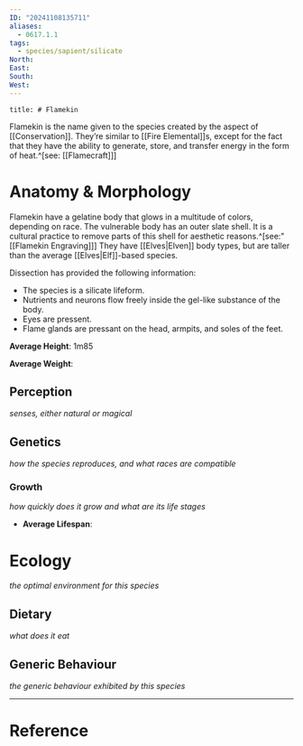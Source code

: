 ```yaml
---
ID: "20241108135711"
aliases:
  - 0617.1.1
tags:
  - species/sapient/silicate
North: 
East: 
South: 
West:
---
```

```toc
title: # Flamekin
```

Flamekin is the name given to the species created by the aspect of [[Conservation]]. They’re similar to [[Fire Elemental]]s, except for the fact that they have the ability to generate, store, and transfer energy in the form of heat.^[see: [[Flamecraft]]]

# Anatomy & Morphology

Flamekin have a gelatine body that glows in a multitude of colors, depending on race. The vulnerable body has an outer slate shell. It is a cultural practice to remove parts of this shell for aesthetic reasons.^[see:" [[Flamekin Engraving]]] They have [[Elves|Elven]] body types, but are taller than the average [[Elves|Elf]]-based species.

Dissection has provided the following information:
- The species is a silicate lifeform.
- Nutrients and neurons flow freely inside the gel-like substance of the body.
- Eyes are pressent.
- Flame glands are pressant on the head, armpits, and soles of the feet.

**Average Height**: 1m85

**Average Weight**:

## Perception

*senses, either natural or magical*

## Genetics

*how the species reproduces, and what races are compatible*

### Growth

*how quickly does it grow and what are its life stages*

- **Average Lifespan**:

# Ecology

*the optimal environment for this species*

## Dietary

*what does it eat*

## Generic Behaviour

*the generic behaviour exhibited by this species*


---

# Reference
